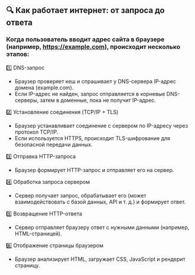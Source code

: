 ## 🔍 Как работает интернет: от запроса до ответа
### Когда пользователь вводит адрес сайта в браузере (например, https://example.com), происходит несколько этапов:

1️⃣ DNS-запрос
- Браузер проверяет кеш и спрашивает у DNS-сервера IP-адрес домена (example.com).
- Если IP-адрес не найден, запрос отправляется в корневые DNS-серверы, затем в доменные, пока не получит IP-адрес.

2️⃣ Установление соединения (TCP/IP + TLS)
- Браузер устанавливает соединение с сервером по IP-адресу через протокол TCP/IP.
- Если используется HTTPS, происходит TLS-шифрование для безопасной передачи данных.

3️⃣ Отправка HTTP-запроса
- Браузер формирует HTTP-запрос и отправляет его на сервер.

4️⃣ Обработка запроса сервером
- Сервер получает запрос, обрабатывает его (может взаимодействовать с базой данных, API и т. д.) и формирует ответ.

5️⃣ Возвращение HTTP-ответа
- Сервер отправляет браузеру ответ с нужными данными (например, HTML-страницей).

6️⃣ Отображение страницы браузером
- Браузер анализирует HTML, загружает CSS, JavaScript и рендерит страницу.
